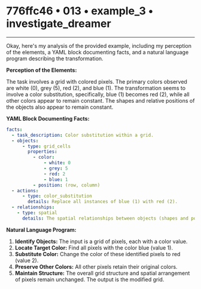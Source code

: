 # 776ffc46 • 013 • example_3 • investigate_dreamer

---
Okay, here's my analysis of the provided example, including my perception of the elements, a YAML block documenting facts, and a natural language program describing the transformation.

**Perception of the Elements:**

The task involves a grid with colored pixels. The primary colors observed are white (0), grey (5), red (2), and blue (1). The transformation seems to involve a color substitution, specifically, blue (1) becomes red (2), while all other colors appear to remain constant. The shapes and relative positions of the objects also appear to remain constant.

**YAML Block Documenting Facts:**



```yaml
facts:
  - task_description: Color substitution within a grid.
  - objects:
      - type: grid_cells
        properties:
          - color:
              - white: 0
              - grey: 5
              - red: 2
              - blue: 1
          - position: (row, column)
  - actions:
      - type: color_substitution
        details: Replace all instances of blue (1) with red (2).
  - relationships:
    - type: spatial
      details: The spatial relationships between objects (shapes and positions) are preserved during the transformation.

```



**Natural Language Program:**

1.  **Identify Objects:** The input is a grid of pixels, each with a color value.
2.  **Locate Target Color:** Find all pixels with the color blue (value 1).
3.  **Substitute Color:** Change the color of these identified pixels to red (value 2).
4.  **Preserve Other Colors:** All other pixels retain their original colors.
5.  **Maintain Structure:** The overall grid structure and spatial arrangement of pixels remain unchanged. The output is the modified grid.

